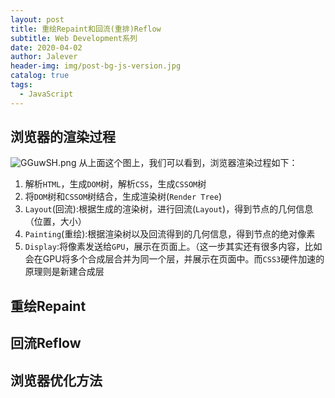 ```yaml
---
layout: post
title: 重绘Repaint和回流(重排)Reflow
subtitle: Web Development系列
date: 2020-04-02
author: Jalever
header-img: img/post-bg-js-version.jpg
catalog: true
tags:
  - JavaScript
---
```


## 浏览器的渲染过程
![GGuwSH.png](https://s1.ax1x.com/2020/04/02/GGuwSH.png)
从上面这个图上，我们可以看到，浏览器渲染过程如下：

1. 解析`HTML`，生成`DOM`树，解析`CSS`，生成`CSSOM`树
2. 将`DOM`树和`CSSOM`树结合，生成渲染树(`Render Tree`)
3. `Layout`(回流):根据生成的渲染树，进行回流(`Layout`)，得到节点的几何信息（位置，大小）
4. `Painting`(重绘):根据渲染树以及回流得到的几何信息，得到节点的绝对像素
5. `Display`:将像素发送给`GPU`，展示在页面上。（这一步其实还有很多内容，比如会在GPU将多个合成层合并为同一个层，并展示在页面中。而`CSS3`硬件加速的原理则是新建合成层

## 重绘Repaint


## 回流Reflow

## 浏览器优化方法








